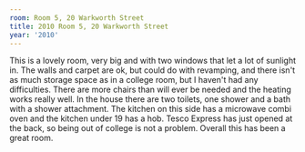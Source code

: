 ```yaml
---
room: Room 5, 20 Warkworth Street
title: 2010 Room 5, 20 Warkworth Street
year: '2010'
---
```


This is a lovely room, very big and with two windows that let a lot of sunlight in.  The walls and carpet are ok, but could do with revamping, and there isn't as much storage space as in a college room, but I haven't had any difficulties.  There are more chairs than will ever be needed and the heating works really well.  In the house there are two toilets, one shower and a bath with a shower attachment.  The kitchen on this side has a microwave combi oven and the kitchen under 19 has a hob.  Tesco Express has just opened at the back, so being out of college is not a problem.  Overall this has been a great room.